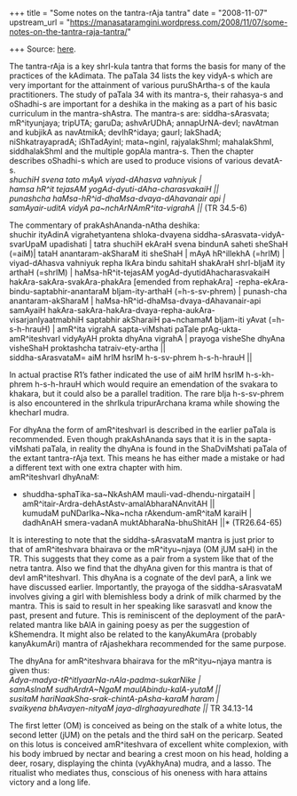 +++
title = "Some notes on the tantra-rAja tantra"
date = "2008-11-07"
upstream_url = "https://manasataramgini.wordpress.com/2008/11/07/some-notes-on-the-tantra-raja-tantra/"

+++
Source: [here](https://manasataramgini.wordpress.com/2008/11/07/some-notes-on-the-tantra-raja-tantra/).

The tantra-rAja is a key shrI-kula tantra that forms the basis for many
of the practices of the kAdimata. The paTala 34 lists the key vidyA-s
which are very important for the attainment of various puruShArtha-s of
the kaula practitioners. The study of paTala 34 with its mantra-s, their
rahasya-s and oShadhi-s are important for a deshika in the making as a
part of his basic curriculum in the mantra-shAstra. The mantra-s are:
siddha-sArasvata; mR^ityunjaya; tripUTA; garuDa; ashvArUDhA;
annapUrNA-devI; navAtman and kubjikA as navAtmikA; devIhR^idaya; gaurI;
lakShadA; niShkatrayapradA; iShTadAyinI; mata\~nginI, rajyalakShmI;
mahalakShmI, siddhalakShmI and the multiple gopAla mantra-s. Then the
chapter describes oShadhi-s which are used to produce visions of various
devatA-s.  
*shuchiH svena tato mAyA viyad-dAhasva vahniyuk \|  
hamsa hR^it tejasAM yogAd-dyuti-dAha-charasvakaiH \|\|  
punashcha haMsa-hR^id-dhaMsa-dvaya-dAhavanair api \|  
samAyair-uditA vidyA pa\~nchArNAmR^ita-vigrahA \|\|* (TR 34.5-6)

The commentary of prakAshAnanda-nAtha deshika:  
shuchir ityAdinA vigrahetyantena shloka-dvayena
siddha-sArasvata-vidyA-svarUpaM upadishati \| tatra shuchiH ekAraH svena
bindunA saheti sheShaH (=aiM)\| tataH anantaram-akSharaM iti sheShaH \|
mAyA hR^illekhA (=hrIM) \| viyad-dAhasva vahniyuk repha IkAra bindu
sahitaH shakAraH shrI-bIjaM ity arthaH (=shrIM) \| haMsa-hR^it-tejasAM
yogAd-dyutidAhacharasvakaiH hakAra-sakAra-svakAra-phakAra \[emended from
rephakAra\] -repha-ekAra-bindu-saptabhir-anantaraM bIjam-ity-arthaH
(=h-s-sv-phrem) \| punash-cha anantaram-akSharaM \|
haMsa-hR^id-dhaMsa-dvaya-dAhavanair-api samAyaiH
hakAra-sakAra-hakAra-dvaya-repha-aukAra-visarjanIyaatmabhiH saptabhir
akSharaiH pa\~nchamaM bIjam-iti yAvat (=h-s-h-hrauH) \| amR^ita vigrahA
sapta-viMshati paTale prAg-ukta-amR^iteshvarI vidyAyAH prokta dhyAna
vigrahA \| prayoga visheShe dhyAna visheShaH proktashcha
tatraiv-ety-artha \|\|   
siddha-sArasvataM= aiM hrIM hsrIM h-s-sv-phrem h-s-h-hrauH \|\|

In actual practise R1’s father indicated the use of aiM hrIM hsrIM
h-s-kh-phrem h-s-h-hrauH which would require an emendation of the
svakara to khakara, but it could also be a parallel tradition. The rare
bIja h-s-sv-phrem is also encountered in the shrIkula tripurArchana
krama while showing the khecharI mudra.

For dhyAna the form of amR^iteshvarI is described in the earlier paTala
is recommended. Even though prakAshAnanda says that it is in the
sapta-viMshati paTala, in reality the dhyAna is found in the
ShaDviMshati paTala of the extant tantra-rAja text. This means he has
either made a mistake or had a different text with one extra chapter
with him.  
amR^iteshvarI dhyAnaM:  
* shuddha-sphaTika-sa\~NkAshAM mauli-vad-dhendu-nirgataiH \|  
amR^itair-Ardra-dehAstAstv-amalAbharaNAnvitAH \|\|  
kumudaM puNDarIka\~Nka\~ncha rAkendum-amR^itaM karaiH \|  
dadhAnAH smera-vadanA muktAbharaNa-bhuShitAH \|\|* (TR26.64-65)

It is interesting to note that the siddha-sArasvataM mantra is just
prior to that of amR^iteshvara bhairava or the mR^ityu\~njaya (OM jUM
saH) in the TR. This suggests that they come as a pair from a system
like that of the netra tantra. Also we find that the dhyAna given for
this mantra is that of devI amR^iteshvarI. This dhyAna is a cognate of
the devI parA, a link we have discussed earlier. Importantly, the
prayoga of the siddha-sArasvataM involves giving a girl with blemishless
body a drink of milk charmed by the mantra. This is said to result in
her speaking like sarasvatI and know the past, present and future. This
is reminiscent of the deployment of the parA-related mantra like bAlA in
gaining poesy as per the suggestion of kShemendra. It might also be
related to the kanyAkumAra (probably kanyAkumAri) mantra of rAjashekhara
recommended for the same purpose.

The dhyAna for amR^iteshvara bhairava for the mR^ityu\~njaya mantra is
given thus:  
*Adya-madya-tR^itIyaarNa-nAla-padma-sukarNike \|  
samAsInaM sudhArdrA\~NgaM maulAbindu-kalA-yutaM \|\|  
susitaM hariNaakSha-srak-chintA-pAsha-karaM haram \|  
svaikyena bhAvayen-nityaM jaya-dIrghaayuredhate \|\|* TR 34.13-14

The first letter (OM) is conceived as being on the stalk of a white
lotus, the second letter (jUM) on the petals and the third saH on the
pericarp. Seated on this lotus is conceived amR^iteshvara of excellent
white complexion, with his body imbrued by nectar and bearing a crest
moon on his head, holding a deer, rosary, displaying the chinta
(vyAkhyAna) mudra, and a lasso. The ritualist who mediates thus,
conscious of his oneness with hara attains victory and a long life.

